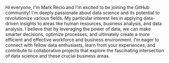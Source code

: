 
Hi everyone, I'm Mark Recio and I'm excited to be joining the GitHub community!
I'm deeply passionate about data science and its potential to revolutionize various fields.
My particular interest lies in applying data-driven insights to areas like human resources,
business analysis, and data analysis. I believe that by leveraging the power of data,
we can make smarter decisions, optimize processes,
and ultimately create a more efficient and effective workforce and business environment.
I'm eager to connect with fellow data enthusiasts, learn from your experiences,
and contribute to collaborative projects that explore the fascinating intersection
of data science and these crucial business areas.
